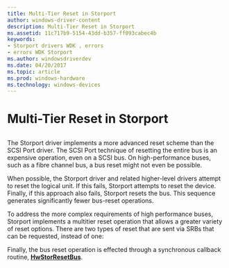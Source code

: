 ```yaml
---
title: Multi-Tier Reset in Storport
author: windows-driver-content
description: Multi-Tier Reset in Storport
ms.assetid: 11c717b9-5154-43dd-b357-ff093cabec4b
keywords:
- Storport drivers WDK , errors
- errors WDK Storport
ms.author: windowsdriverdev
ms.date: 04/20/2017
ms.topic: article
ms.prod: windows-hardware
ms.technology: windows-devices
---
```


# Multi-Tier Reset in Storport


## <span id="ddk_multi_tier_reset_in_storport_kg"></span><span id="DDK_MULTI_TIER_RESET_IN_STORPORT_KG"></span>


The Storport driver implements a more advanced reset scheme than the SCSI Port driver. The SCSI Port technique of resetting the entire bus is an expensive operation, even on a SCSI bus. On high-performance buses, such as a fibre channel bus, a bus reset might not even be possible.

When possible, the Storport driver and related higher-level drivers attempt to reset the logical unit. If this fails, Storport attempts to reset the device. Finally, if this approach also fails, Storport resets the bus. This sequence generates significantly fewer bus-reset operations.

To address the more complex requirements of high performance buses, Storport implements a multitier reset operation that allows a greater variety of reset options. There are two types of reset that are sent via SRBs that can be requested, instead of one:

Finally, the bus reset operation is effected through a synchronous callback routine, [**HwStorResetBus**](https://msdn.microsoft.com/library/windows/hardware/ff557415).

 

 




